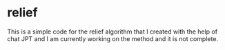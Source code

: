 # relief

This is a simple code for the relief algorithm that I created with the help of chat JPT and I am currently working on the method and it is not complete.
